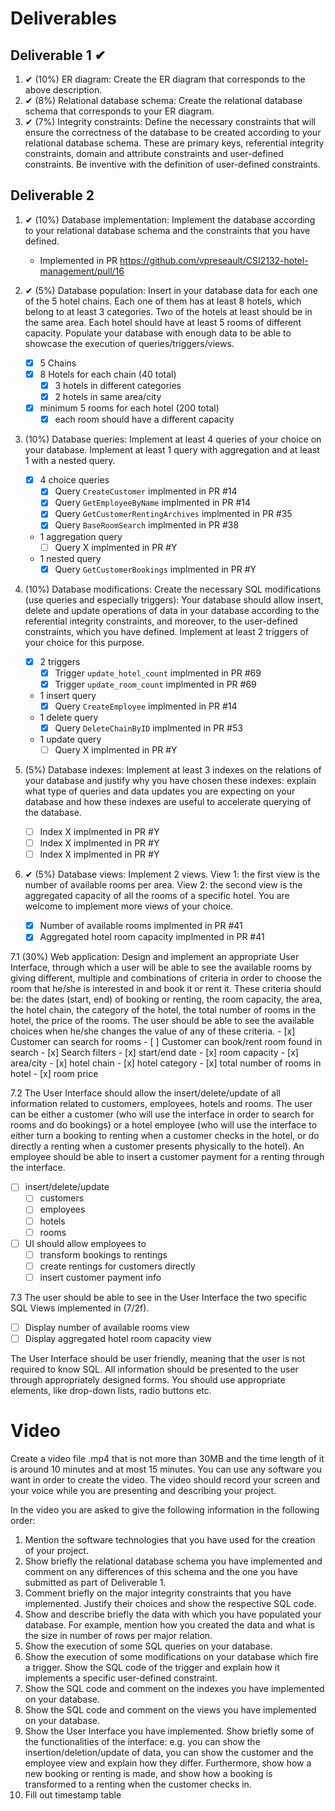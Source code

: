 # Deliverables
## Deliverable 1 ✔
1. ✔ (10%) ER diagram: Create the ER diagram that corresponds to the above description.  
2. ✔ (8%) Relational database schema: Create the relational database schema that corresponds to your ER diagram. 
3. ✔ (7%) Integrity constraints: Define the necessary constraints that will ensure the correctness of the database to be created according to your relational database schema. These are primary keys, referential integrity constraints, domain and attribute constraints and user-defined constraints. Be inventive with the definition of user-defined constraints. 

## Deliverable 2
1. ✔ (10%) Database implementation: Implement the database according to your relational database schema and the constraints that you have defined.
    - Implemented in PR https://github.com/vpreseault/CSI2132-hotel-management/pull/16

2. ✔ (5%) Database population: Insert in your database data for each one of the 5 hotel chains. Each one of them has at least 8 hotels, which belong to at least 3 categories. Two of the hotels at least should be in the same area. Each hotel should have at least 5 rooms of different capacity. Populate your database with enough data to be able to showcase the execution of queries/triggers/views. 
    - [x] 5 Chains
    - [x] 8 Hotels for each chain (40 total)
        - [x] 3 hotels in different categories
        - [x] 2 hotels in same area/city
    - [x] minimum 5 rooms for each hotel (200 total)
        - [x] each room should have a different capacity
 
3. (10%) Database queries: Implement at least 4 queries of your choice on your database. Implement at least 1 query with aggregation and at least 1 with a nested query.  
    - [x] 4 choice queries
        - [x] Query `CreateCustomer` implmented in PR #14
        - [x] Query `GetEmployeeByName` implmented in PR #14
        - [x] Query `GetCustomerRentingArchives` implmented in PR #35
        - [x] Query `BaseRoomSearch` implmented in PR #38
    - 1 aggregation query
        - [ ] Query X implmented in PR #Y
    - 1 nested query
        - [x] Query `GetCustomerBookings` implmented in PR #Y

4. (10%) Database modifications: Create the necessary SQL modifications (use queries and especially triggers): Your database should allow insert, delete and update operations of data in 
your database according to the referential integrity constraints, and moreover, to the user-defined constraints, which you have defined. Implement at least 2 triggers of your choice for this purpose. 
    - [x] 2 triggers
        - [x] Trigger `update_hotel_count` implmented in PR #69
        - [x] Trigger `update_room_count` implmented in PR #69
    - 1 insert query
        - [x] Query `CreateEmployee` implmented in PR #14
    - 1 delete query
        - [x] Query `DeleteChainByID` implmented in PR #53
    - 1 update query
        - [ ] Query X implmented in PR #Y

5. (5%) Database indexes: Implement at least 3 indexes on the relations of your database and justify why you have chosen these indexes: explain what type of queries and data updates you are expecting on your database and how these indexes are useful to accelerate querying of the database.
    - [ ] Index X implmented in PR #Y
    - [ ] Index X implmented in PR #Y
    - [ ] Index X implmented in PR #Y

6. ✔ (5%) Database views: Implement 2 views. View 1: the first view is the number of available rooms per area. View 2: the second view is the aggregated capacity of all the rooms of a specific hotel. You are welcome to implement more views of your choice. 
    - [x] Number of available rooms implmented in PR #41
    - [x] Aggregated hotel room capacity implmented in PR #41

7.1 (30%) Web application: Design and implement an appropriate User Interface, through which a user will be able to see the available rooms by giving different, multiple and combinations of criteria in order to choose the room that he/she is interested in and book it or rent it. These criteria should be: the dates (start, end) of booking or renting, the room capacity, the area, the hotel chain, the category of the hotel, the total number of rooms in the hotel, the price of the rooms. The user should be able to see the available choices when he/she changes the value of any of these criteria. 
    - [x] Customer can search for rooms
    - [ ] Customer can book/rent room found in search
    - [x] Search filters
        - [x] start/end date 
        - [x] room capacity
        - [x] area/city
        - [x] hotel chain
        - [x] hotel category
        - [x] total number of rooms in hotel
        - [x] room price

7.2 The User Interface should allow the insert/delete/update of all information related to customers, employees, hotels and rooms. The user can be either a customer (who will use the interface in order to search for rooms and do bookings) or a hotel employee (who will use the interface to either turn a booking to renting when a customer checks in the hotel, or do directly a renting when a customer presents physically to the hotel). An employee should be able to insert a customer payment for a renting through the interface.
- [ ] insert/delete/update
    - [ ] customers
    - [ ] employees 
    - [ ] hotels
    - [ ] rooms 
- [ ] UI should allow employees to
    - [ ] transform bookings to rentings
    - [ ] create rentings for customers directly
    - [ ] insert customer payment info

7.3 The user should be able to see in the User Interface the two specific SQL Views implemented in (7/2f). 
- [ ] Display number of available rooms view
- [ ] Display aggregated hotel room capacity view

The User Interface should be user friendly, meaning that the user is not required to know SQL. All information should be presented to the user through appropriately designed forms. You should use appropriate elements, like drop-down lists, radio buttons etc. 

# Video
Create a video file .mp4 that is not more than 30MB and the time length of it is around 10 minutes and at most 15 minutes. You can use any software you want in order to create the video. The video should record your screen and your voice while you are presenting and describing your project. 

In the video you are asked to give the following information in the following order: 
1. Mention the software technologies that you have used for the creation of your project.  
2. Show briefly the relational database schema you have implemented and comment on any 
differences of this schema and the one you have submitted as part of Deliverable 1.  
3. Comment briefly on the major integrity constraints that you have implemented. Justify their 
choices and show the respective SQL code. 
4. Show and describe briefly the data with which you have populated your database. For 
example, mention how you created the data and what is the size in number of rows per major 
relation. 
5. Show the execution of some SQL queries on your database. 
6. Show the execution of some modifications on your database which fire a trigger. Show the 
SQL code of the trigger and explain how it implements a specific user-defined constraint. 
7. Show the SQL code and comment on the indexes you have implemented on your database. 
8. Show the SQL code and comment on the views you have implemented on your database. 
9. Show the User Interface you have implemented. Show briefly some of the functionalities of 
the interface: e.g. you can show the insertion/deletion/update of data, you can show the 
customer and the employee view and explain how they differ. Furthermore, show how a new 
booking or renting is made, and show how a booking is transformed to a renting when the 
customer checks in.
10. Fill out timestamp table
